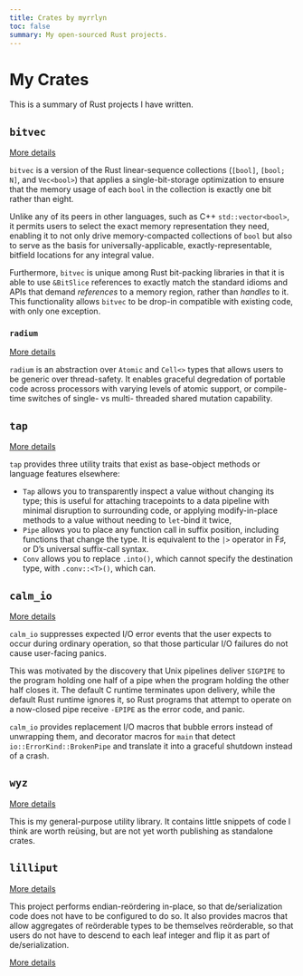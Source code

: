 ```yaml
---
title: Crates by myrrlyn
toc: false
summary: My open-sourced Rust projects.
---
```


# My Crates

This is a summary of Rust projects I have written.

## `bitvec`

[More details](./crates/bitvec)

`bitvec` is a version of the Rust linear-sequence collections (`[bool]`,
`[bool; N]`, and `Vec<bool>`) that applies a single-bit-storage optimization to
ensure that the memory usage of each `bool` in the collection is exactly one bit
rather than eight.

Unlike any of its peers in other languages, such as C++ `std::vector<bool>`, it
permits users to select the exact memory representation they need, enabling it
to not only drive memory-compacted collections of `bool` but also to serve as
the basis for universally-applicable, exactly-representable, bitfield locations
for any integral value.

Furthermore, `bitvec` is unique among Rust bit-packing libraries in that it is
able to use `&BitSlice` references to exactly match the standard idioms and APIs
that demand *references* to a memory region, rather than *handles* to it. This
functionality allows `bitvec` to be drop-in compatible with existing code, with
only one exception.

### `radium`

[More details](./crates/radium)

`radium` is an abstraction over `Atomic` and `Cell<>` types that allows users to
be generic over thread-safety. It enables graceful degredation of portable code
across processors with varying levels of atomic support, or compile-time
switches of single- vs multi- threaded shared mutation capability.

## `tap`

[More details](./crates/tap)

`tap` provides three utility traits that exist as base-object methods or
language features elsewhere:

- `Tap` allows you to transparently inspect a value without changing its type;
  this is useful for attaching tracepoints to a data pipeline with minimal
  disruption to surrounding code, or applying modify-in-place methods to a value
  without needing to `let`-bind it twice,
- `Pipe` allows you to place any function call in suffix position, including
  functions that change the type. It is equivalent to the `|>` operator in F♯,
  or D’s universal suffix-call syntax.
- `Conv` allows you to replace `.into()`, which cannot specify the destination
  type, with `.conv::<T>()`, which can.

## `calm_io`

[More details](./crates/calm_io)

`calm_io` suppresses expected I/O error events that the user expects to occur
during ordinary operation, so that those particular I/O failures do not cause
user-facing panics.

This was motivated by the discovery that Unix pipelines deliver `SIGPIPE` to
the program holding one half of a pipe when the program holding the other half
closes it. The default C runtime terminates upon delivery, while the default
Rust runtime ignores it, so Rust programs that attempt to operate on a
now-closed pipe receive `-EPIPE` as the error code, and panic.

`calm_io` provides replacement I/O macros that bubble errors instead of
unwrapping them, and decorator macros for `main` that detect
`io::ErrorKind::BrokenPipe` and translate it into a graceful shutdown instead of
a crash.

## `wyz`

[More details](./crates/wyz)

This is my general-purpose utility library. It contains little snippets of code
I think are worth reüsing, but are not yet worth publishing as standalone
crates.

## `lilliput`

[More details](./crates/lilliput)

This project performs endian-reördering in-place, so that de/serialization code
does not have to be configured to do so. It also provides macros that allow
aggregates of reörderable types to be themselves reörderable, so that users do
not have to descend to each leaf integer and flip it as part of
de/serialization.

[More details](./crates/lilliput)
